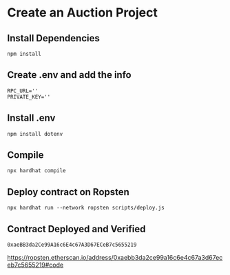 # Create an Auction Project

## Install Dependencies

```shell
npm install
```

## Create .env and add the info

```shell
RPC_URL=''
PRIVATE_KEY=''
```

## Install .env

```shell
npm install dotenv
```

## Compile

```shell
npx hardhat compile
```

## Deploy contract on Ropsten

```shell
npx hardhat run --network ropsten scripts/deploy.js  
```
## Contract Deployed and Verified

```shell
0xaeBB3da2Ce99A16c6E4c67A3D67ECeB7c5655219
```
https://ropsten.etherscan.io/address/0xaebb3da2ce99a16c6e4c67a3d67eceb7c5655219#code 
